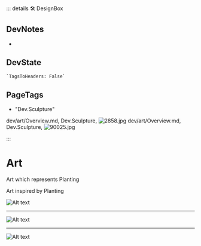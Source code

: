 ::: details 🛠 <dev>DesignBox</dev>

## DevNotes

-

## DevState

```py
`TagsToHeaders: False`
```

<h2>PageTags</h2>

- "Dev.Sculpture"

dev/art/Overview.md, <dev>Dev.Sculpture</dev>, ![2858.jpg](/PaperPhoto/2858.jpg)
dev/art/Overview.md, <dev>Dev.Sculpture</dev>, ![90025.jpg](/PaperPhoto/90025.jpg)

:::

# Art

Art which represents Planting

Art inspired by Planting

![Alt text](/art/CellularDecomposition.jpg)

---

![Alt text](/art/LegMotoOverlap.jpg)

---

![Alt text](/art/PeelStationFloor.jpg)
